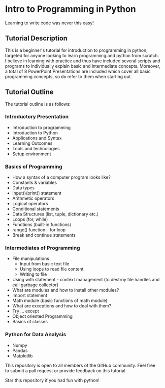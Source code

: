 # Intro to Programming in Python

Learning to write code was never this easy!

## Tutorial Description

This is a beginner's tutorial for introduction to programming in python, targeted for anyone looking to learn programming and python from scratch. I believe in learning with practice and thus have included several scripts and programs to individually explain basic and intermediate concepts. Moreover, a total of 8 PowerPoint Presentations are included which cover all basic programming concepts, so do refer to them when starting out.

## Tutorial Outline

The tutorial outline is as follows:

### Introductory Presentation
  - Introduction to programming
  - Introduction to Python
  - Applications and Syntax
  - Learning Outcomes
  - Tools and technologies
  - Setup environment


### Basics of Programming
  - How a syntax of a computer program looks like?
  - Constants & variables
  - Data types
  - input()/print() statement
  - Arithmetic operators
  - Logical operators
  - Conditional statements
  - Data Structures (list, tuple, dictionary etc.)
  - Loops (for, while)
  - Functions (built-in functions)
  - range() function - for loop
  - Break and continue statements


### Intermediates of Programming
  - File manipulations
    - Input from basic text file
    - Using loops to read file content
    - Writing to file
  - Using with statement - context management (to destroy file handles and call garbage collector)
  - What are modules and how to install other modules?
  - Import statement
  - Math module (basic functions of math module)
  - What are exceptions and how to deal with them?
  - Try … except
  - Object oriented Programming
  - Basics of classes


### Python for Data Analysis
  - Numpy
  - Pandas
  - Matplotlib



This repository is open to all members of the GitHub community. Feel free to submit a pull request or provide feedback on this tutorial.  

Star this repository if you had fun with python!
